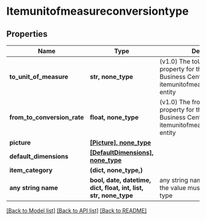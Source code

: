 # Itemunitofmeasureconversiontype


## Properties
Name | Type | Description | Notes
------------ | ------------- | ------------- | -------------
**to_unit_of_measure** | **str, none_type** | (v1.0) The toUnitOfMeasure property for the Dynamics 365 Business Central itemunitofmeasureconversiontype entity | [optional] 
**from_to_conversion_rate** | **float, none_type** | (v1.0) The fromToConversionRate property for the Dynamics 365 Business Central itemunitofmeasureconversiontype entity | [optional] 
**picture** | [**[Picture], none_type**](Picture.md) |  | [optional] 
**default_dimensions** | [**[DefaultDimensions], none_type**](DefaultDimensions.md) |  | [optional] 
**item_category** | **(dict, none_type,)** |  | [optional] 
**any string name** | **bool, date, datetime, dict, float, int, list, str, none_type** | any string name can be used but the value must be the correct type | [optional]

[[Back to Model list]](../README.md#documentation-for-models) [[Back to API list]](../README.md#documentation-for-api-endpoints) [[Back to README]](../README.md)


